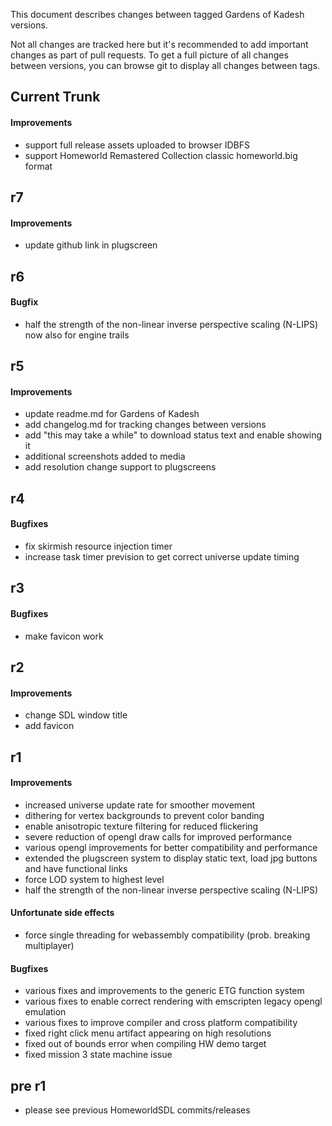 This document describes changes between tagged Gardens of Kadesh versions.

Not all changes are tracked here but it's recommended to add important changes
as part of pull requests. To get a full picture of all changes between
versions, you can browse git to display all changes between tags.


## Current Trunk
#### Improvements
- support full release assets uploaded to browser IDBFS
- support Homeworld Remastered Collection classic homeworld.big format


## r7
#### Improvements
- update github link in plugscreen


## r6
#### Bugfix
- half the strength of the non-linear inverse perspective scaling (N-LIPS) now also for engine trails


## r5
#### Improvements
- update readme.md for Gardens of Kadesh
- add changelog.md for tracking changes between versions
- add "this may take a while" to download status text and enable showing it
- additional screenshots added to media
- add resolution change support to plugscreens


## r4
#### Bugfixes
- fix skirmish resource injection timer
- increase task timer prevision to get correct universe update timing


## r3
#### Bugfixes
- make favicon work


## r2
#### Improvements
- change SDL window title
- add favicon


## r1
#### Improvements
- increased universe update rate for smoother movement
- dithering for vertex backgrounds to prevent color banding
- enable anisotropic texture filtering for reduced flickering
- severe reduction of opengl draw calls for improved performance
- various opengl improvements for better compatibility and performance
- extended the plugscreen system to display static text, load jpg buttons and have functional links
- force LOD system to highest level
- half the strength of the non-linear inverse perspective scaling (N-LIPS)

#### Unfortunate side effects
- force single threading for webassembly compatibility (prob. breaking multiplayer)

#### Bugfixes
- various fixes and improvements to the generic ETG function system
- various fixes to enable correct rendering with emscripten legacy opengl emulation
- various fixes to improve compiler and cross platform compatibility
- fixed right click menu artifact appearing on high resolutions
- fixed out of bounds error when compiling HW demo target
- fixed mission 3 state machine issue


## pre r1
- please see previous HomeworldSDL commits/releases
